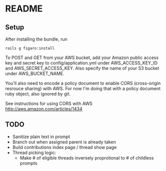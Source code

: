 # README

## Setup

After installing the bundle, run

    rails g figaro:install

To POST and GET from your AWS bucket, add your Amazon public access key and secret key to config/application.yml under AWS_ACCESS_KEY_ID and AWS_SECRET_ACCESS_KEY. Also specify the
name of your S3 bucket under AWS_BUCKET_NAME.

You'll also need to encode a policy document to enable CORS (cross-origin resrouce sharing) with AWS. For now I'm doing that with a policy document ruby object, also ignored by git.

See instructions for using CORS with AWS http://aws.amazon.com/articles/1434

## TODO

* Sanitize plain text in prompt
* Branch out when assigned parent is already taken
* Build contributions index page / thread show page
* Thread picking logic:
  * Make # of eligible threads inversely proprotional to # of childless prompts

